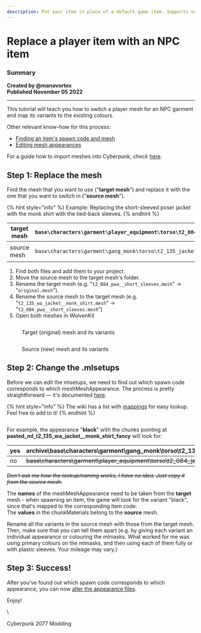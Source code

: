 ```yaml
---
description: Put your item in place of a default game item. Supports variants.
---
```


# Replace a player item with an NPC item

### Summary <a href="#summary" id="summary"></a>

**Created by @manavortex**\
**Published November 05 2022**

****

This tutorial will teach you how to switch a player mesh for an NPC garment and map its variants to the existing colours.

Other relevant know-how for this process:&#x20;

* [Finding an item's spawn code and mesh](../../../modding-know-how/references-lists-and-overviews/equipment/spawn-codes-baseids-hashes.md#from-a-baseid-to-an-items-materials)
* [Editing mesh appearances](changing-materials-colors-and-textures.md)

For a guide how to import meshes into Cyberpunk, check [here](../../../modding-know-how/3d-modelling/exporting-and-importing-meshes.md).

## Step 1: Replace the mesh

Find the mesh that you want to use ("**target mesh**") and replace it with the one that you want to switch in ("**source mesh**").

{% hint style="info" %}
Example: Replacing the short-sleeved poser jacket with the monk shirt with the tied-back sleeves.​
{% endhint %}

| target mesh | `base\characters\garment\player_equipment\torso\t2_084_jacket__short_sleeves\t2_084_pwa__short_sleeves.mesh`                |
| ----------- | --------------------------------------------------------------------------------------------------------------------------- |
| source mesh | <p><code>base\characters\garment\gang_monk\torso\t2_135_jacket__monk_shirt\t2_135_wa_jacket__monk_shirt.mesh</code><br></p> |

1. Find both files and add them to your project.&#x20;
2. Move the source mesh to the target mesh's folder.
3. Rename the target mesh (e.g. "`t2_084_pwa__short_sleeves.mesh`" -> "`original.mesh`").&#x20;
4. Rename the source mesh to the target mesh (e.g. "`t2_135_wa_jacket__monk_shirt.mesh`" -> "`t2_084_pwa__short_sleeves.mesh`")
5. Open both meshes in WolvenKit

<figure><img src="https://i.imgur.com/CzSBCvS.png" alt=""><figcaption><p>Target (original) mesh and its variants</p></figcaption></figure>

<figure><img src="https://i.imgur.com/1sj58tA.png" alt=""><figcaption><p>Source (new) mesh and its variants</p></figcaption></figure>

## Step 2: Change the .mlsetups

Before we can edit the mlsetups, we need to find out which spawn code corresponds to which meshMeshAppearance. The process is pretty straightforward — it's documented [here](../../../modding-know-how/references-lists-and-overviews/equipment/spawn-codes-baseids-hashes.md#from-a-baseid-to-an-items-materials).

{% hint style="info" %}
The wiki has a list with [mappings](../../../modding-know-how/references-lists-and-overviews/equipment/variants-and-appearances.md) for easy lookup. Feel free to add to it!
{% endhint %}



<figure><img src="https://i.imgur.com/MnUWU6O.png" alt=""><figcaption></figcaption></figure>



For example, the appearance "**black**" with the chunks pointing at **pasted\_ml\_t2\_135\_wa\_jacket\_\_monk\_shirt\_fancy** will look for:

| yes | archive\base\characters\garment\gang\_monk\torso\t2\_135\_jacket\_\_monk\_shirt\textures\ml\_t2\_135\_wa\_jacket\_\_monk\_shirt\_fancy.mlsetup       |
| --- | ---------------------------------------------------------------------------------------------------------------------------------------------------- |
| no  | ~~base\characters\garment\player\_equipment\torso\t2\_084\_jacket\_\_short\_sleeves\textures\ml\_t2\_135\_wa\_jacket\_\_monk\_shirt\_fancy.mlsetup~~ |

~~_Don't ask me how the lookup/naming works, I have no idea. Just copy it from the source mesh._~~

The **names** of the meshMeshAppearance need to be taken from the **target** mesh - when spawning an item, the game will look for the variant "black", since that's mapped to the corresponding item code.\
The **values** in the chunkMaterials belong to the **source** mesh.&#x20;

Rename all the variants in the source mesh with those from the target mesh. Then, make sure that you can tell them apart (e.g. by giving each variant an individual appearance or colouring the mlmasks. What worked for me was using primary colours on the mlmasks, and then using each of them fully or with plastic sleeves. Your mileage may vary.)

## Step 3: Success!

After you've found out which spawn code corresponds to which appearance, you can now [alter the appearance files](changing-materials-colors-and-textures.md).&#x20;

Enjoy!

\


Cyberpunk 2077 Modding
